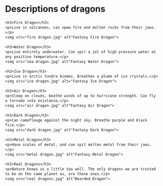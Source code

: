 <!DOCTYPE html>
<html>
  <head>
    <link rel="stylesheet" href="style.css">
  </head>
  
  <body>
    <h1>Descriptions of dragons</h1>
    
    <h3>Fire Dragon</h3>
    <p>Live in volcanoes, can spew fire and molten rocks from their jaws.</p>
    <img src="fire dragon.jpg" alt"Fantasy Fire Dragon">
    
    <h3>Water Dragon</h3>
    <p>Live entirely underwater. Can spir a jet of high pressure water at any positive temperature.</p>
    <img src="sea dragon.jpg" alt"Fantasy Water Dragon">
    
    <h3>Ice Dragon</h3>
    <p>Live in arctic tundra biomes. Breathes a plume of ice crystals.</p>
    <img src="ice dragon.jpg" alt="Fantasy Ice Dragon">
    
    <h3>Air Dragon</h3>
    <p>Sleep on clouds, beathe winds of up to hurricane strength. Can fly a tornado into existance.</p>
    <img src="air dragon.jpg" alt"Fantasy Air Dragon">
    
    <h3>Dark Dragon</h3>
    <p>Can camoflauge against the night sky. Breathe purple and black fire.</p>
    <img src="dark dragon.jpg" alt"Fantasy Dark Dragon">
    
    <h3>Metal Dragon</h3>
    <p>Have scales of metal, and can spit molten metal from their jaws.</p>
    <img src="metal dragon.jpg" alt"Fantasy Metal Dragon">
    
    <h3>Real Dragons</h3>
    <p>Nature knows us a little too well. The only dragons we are trusted to be on the same planet as, are these ones.</p>
    <img src="real dragons.jpg" alt"Bearded Dragon">
    
  </body>
</html>

